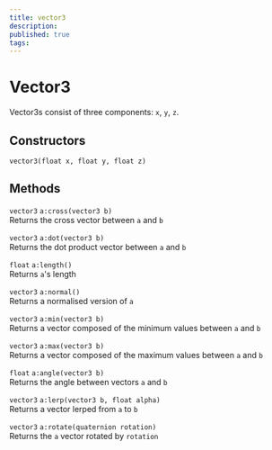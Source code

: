 ```yaml
---
title: vector3
description: 
published: true
tags: 
---
```


# Vector3

Vector3s consist of three components: `x`, `y`, `z`.

## Constructors

`vector3(float x, float y, float z)`

## Methods

`vector3` `a:cross(vector3 b)`  
Returns the cross vector between `a` and `b`

`vector3` `a:dot(vector3 b)`  
Returns the dot product vector between `a` and `b`

`float` `a:length()`  
Returns `a`'s length

`vector3` `a:normal()`  
Returns a normalised version of `a`

`vector3` `a:min(vector3 b)`  
Returns a vector composed of the minimum values between `a` and `b`

`vector3` `a:max(vector3 b)`  
Returns a vector composed of the maximum values between `a` and `b`

`float` `a:angle(vector3 b)`  
Returns the angle between vectors `a` and `b`

`vector3` `a:lerp(vector3 b, float alpha)`  
Returns a vector lerped from `a` to `b`

`vector3` `a:rotate(quaternion rotation)`  
Returns the `a` vector rotated by `rotation`
